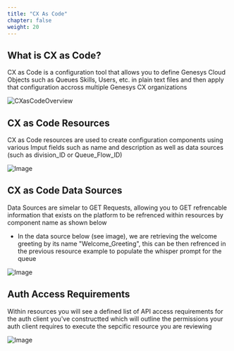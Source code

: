 ```yaml
---
title: "CX As Code"
chapter: false
weight: 20
---
```


## What is CX as Code?

CX as Code is a configuration tool that allows you to define Genesys Cloud Objects such as Queues Skills, Users, etc. in plain text files and then apply that configuration accross multiple Genesys CX organizations

![CXasCodeOverview](/images/CXasCodeOverview.jpg)


##

## CX as Code Resources

CX as Code resources are used to create configuration components using various Imput fields such as name and description as well as data sources (such as division_ID or Queue_Flow_ID) 

![Image](/images/CXResource.PNG)

## CX as Code Data Sources

Data Sources are simelar to GET Requests, allowing you to GET refrencable information that exists on the platform to be refrenced within resources by component name as shown below

- In the data source below (see image), we are retrieving the welcome greeting by its name "Welcome_Greeting", this can be then refrenced in the previous resource example to populate the whisper prompt for the queue

![Image](/images/CXDataSource.PNG)


## Auth Access Requirements

Within resources you will see a defined list of API access requirements for the auth client you've constructted which will outline the permissions your auth client requires to execute the sepcific resource you are reviewing

![Image](/images/CXAuthReq.PNG)
